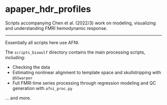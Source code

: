 # apaper_hdr_profiles
Scripts accompanying Chen et al. (2022/3) work on modeling, visualizing and understanding FMRI hemodynamic response.

---------------------------------------------------------------------------
Essentially all scripts here use AFNI.

The `scripts_biowulf` directory contains the main processing scripts,
including:
+ Checking the data
+ Estimating nonlinear alignment to template space and skullstripping
  with `@SSwarper`
+ Full FMRI time series processing through regression modeling and QC
  generation with `afni_proc.py`

... and more.
